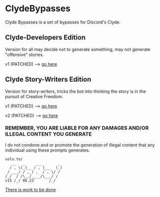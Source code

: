 # ClydeBypasses
Clyde Bypasses is a set of bypasses for Discord's Clyde.

## Clyde-Developers Edition
Version for all may decide not to generate something, may not generate "offensive" stories.

v1 (PATCHED) --> [go here](/Developers/v1.txt)

## Clyde Story-Writers Edition
Version for story-writers, tricks the bot into thinking the story is in the pursuit of Creative Freedom.

v1 (PATCHED) --> [go here](/Storywriter/v1.txt)

v2 (PATCHED) --> [go here](/Storywriter/v2.txt)

### REMEMBER, YOU ARE LIABLE FOR ANY DAMAGES AND/OR ILLEGAL CONTENT YOU GENERATE
I do not condone and or promote the generation of illegal content that any individual using these prompts generates.

```
solo.to/
   __   _     ___       _ 
  / ⌞ \(_)__ / ⌞ )___  (_)
 / ___/ / ⌞_) ⌞  / ⌞ \/ / 
/_/  / /\__/____/\___/ /                         
v15 /_/ 06.23       /_/
```
[There is work to be done](https://solo.to/pieboi)
